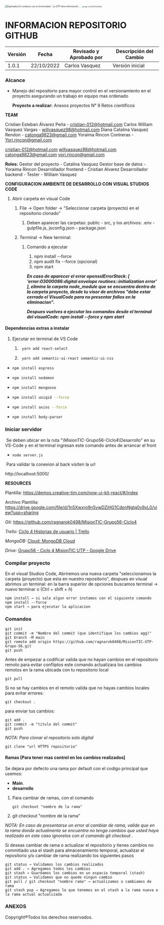 <img src="https://external-content.duckduckgo.com/iu/?u=https%3A%2F%2Fmedia.utp.edu.co%2Fegresados%2Fimagenes%2FLOGO%2520UTP(2).png&f=1&nofb=1" alt="Egresados En contacto con tu Universidad :: La UTP tiene información ..." style="zoom:50%;" />  <img src="C:\Users\willv\AppData\Roaming\Typora\typora-user-images\image-20220812151635962.png" alt="image-20220812151635962" style="zoom: 33%;" />

# INFORMACION REPOSITORIO GITHUB


| Versión | Fecha      | Revisado y Aprobado por | Descripción del Cambio |
| ------- | ---------- | ----------------------- | ---------------------- |
| 1.0.1   | 22/10/2022 | Carlos Vasquez          | Versión inicial        |



### Alcance
- Manejo del repositorio para mayor control en el versionamiento en el proyecto asegurando un trabajo en equipo mas ordenado 

  **Proyecto a realizar:**  Anexos proyectos N° 9 Retos cientificos 
  
   	

**TEAM**

Cristian Esteban Álvarez Peña - cristian-012@hotmail.com
Carlos William Vasquez Vargas - willvasquez98@hotmail.com
Diana Catalina Vasquez Rendon - catonga9823@gmail.com
Yoraima Rincon Contreras - Yori.rincon@gmail.com

cristian-012@hotmail.com willvasquez98@hotmail.com catonga9823@gmail.com yori.rincon@gmail.com

**Roles:**
Gestor del proyecto - Catalina Vasquez
Gestor base de datos - Yoraima Rincon
Desarrollador frontend - Cristian Alvarez
Desarrollador backend - 
Tester - William Vasquez  



**CONFIGURACION AMBIENTE DE DESARROLLO CON VISUAL STUDIOS CODE**

1. Abrir carpeta en visual Code

   1. File → Open folder → "Seleccionar carpeta (proyecto) en el repositorio clonado"

      1. Deben aparecer las carpetas: public - src, y los archivos: .env - gulpfile.js, jsconfig.json - package.json

   2. Terminal → New terminal:

      1. Comando a ejecutar

         1. npm install --force
         2. npm audit fix --force (opcional)
         3. npm start

         ***En caso de aparecer el error opensslErrorStack: [ 'error:03000086:digital envelope routines::initialization error' ], elimine la carpeta node_module que se encuentra dentro de la carpeta proyecto, desde tu visor de archivos "debe estar cerrado el VisualCode para no presentar fallos en la eliminacion".***

         ***Despues vuelves a ejecutar los comandos desde el terminal del visualCode: npm install --force y npm start***

<title> </title>

<h4>Dependencias extras a instalar</h4>

1. Ejecutar en terminal de VS Code
   1. ```bash
       yarn add react-select
      ```
   
   2. ```bash
       yarn add semantic-ui-react semantic-ui-css
      ```

- ```bash
  npm install express
  ```

- ```bash
  npm install nodemon
  ```

- ```bash
  npm install mongoose
  ```

- ```bash
  npm install uniqid --force 
  ```

- ```bash
  npm install axios --force 
  ```

- ```bash
  npm install body-parser
  ```



### Iniciar servidor

​	Se deben ubicar en la ruta "\MisionTIC-Grupo56-Ciclo4\Desarrollo" en su VS-Code y en el terminal ingresan este comando antes de arrancar el front

- ```
  node server.js
  ```

​	Para validar la conexion al back visiten la url 

http://localhost:5000/



**RESOURCES**

Plantilla: https://demos.creative-tim.com/now-ui-kit-react/#/index

Archivo Plantilla: https://drive.google.com/file/d/1n5Xwxro9n5vwDZjHG1CdonNgtq0y9xL0/view?usp=sharing

*Git:*	https://github.com/ragnarok0498/MisionTIC-Grupo56-Ciclo4

*Trello:* [Ciclo 4 Historias de usuario | Trello](https://trello.com/b/uRMb3dO6/ciclo-4-historias-de-usuario)

*MongoDB:* [Cloud: MongoDB Cloud](https://cloud.mongodb.com/v2/63113c3ebe931c3fd4983a13#clusters)

*Drive:* [Grupo56 - Ciclo 4 MisionTIC UTP - Google Drive](https://drive.google.com/drive/u/1/folders/1TKoDheO8NKdNl992GmfRbK5Ku8AW6xSl)



### Compilar proyecto

En el visual Studios Code, Abriremos una nueva carpeta "seleccionamos la carpeta (proyecto) que esta en nuestro repositorio", despues en visual abrimos un terminal: en la barra superior de opciones buscamos terminal → nuevo terminar o (Ctrl + shift + ñ)

```
npm install → si sale algun error instamos con el siguiente comando 
npm install --force
npm start → para ejecutar la aplicacion
```



### Comandos



```
git init
git commit -m "Nombre del commit (que identifique los cambios agg)"
git branch -M main
git remote add origin https://github.com/ragnarok0498/MisionTIC-UTP-Grupo-56.git
git push
```

Antes de empezar a codificar valida que no hayan cambios en el repositorio remoto para evitar confliptos este comando actualizara los cambios remotos en la rama ubicada con tu repositorio local

```
git pull
```

Si no se hay cambios en el remoto valida que no hayas cambios locales para evitar errores:

```
git checkout .
```

para enviar tus cambios:

```
git add .
git commit -m "titulo del commit"
git push
```

*NOTA: Para clonar el repositorio solo digital*

```
git clone "url HTTPS repositorio"
```



#### Ramas [Para tener mas control en los cambios realizados]

Se dejara por defecto una rama por default con el codigo principal que usemos:

* **Main**.
* **desarrollo**

1. Para cambiar de ramas, con el comando

   ```
   git checkout "nombre de la rama"
   ```

   

2.  git checkout "nombre de la rama"

*NOTA: En caso de presentarse un error al cambiar de rama, valide que en la rama donde actualmente se encuentra no tenga cambios que usted haya realizado en este caso ignorelos con el comando git checkout .*



Si deseas cambiar de rama o actualizar el repositorio y tienes cambios no commitiado usa el stash para almacenamiento temporal, actualizar el repositorio y/o cambiar de rama realizando los siguientes pasos

```
git status → Validamos los cambios realizados
git add . → Agregamos todos los cambios
git stash → Guardamos los cambios en un espacio temporal (stash)
git status → Validamos que no quede ningun cambio
git pull / git checkout "nombre rama" → actualizamos o cambiamos de rama 
git stash pop → Agregamos lo que tenemos en el stash a la rama nueva o la rama actual actualizada
```





### ANEXOS





Copyright®Todos los derechos reservados.